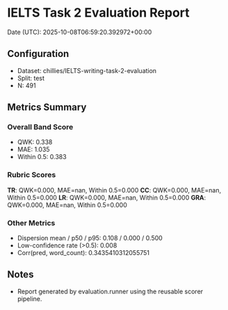 # IELTS Task 2 Evaluation Report

Date (UTC): 2025-10-08T06:59:20.392972+00:00

## Configuration
- Dataset: chillies/IELTS-writing-task-2-evaluation
- Split: test
- N: 491

## Metrics Summary
### Overall Band Score
- QWK: 0.338
- MAE: 1.035
- Within 0.5: 0.383

### Rubric Scores
**TR**: QWK=0.000, MAE=nan, Within 0.5=0.000
**CC**: QWK=0.000, MAE=nan, Within 0.5=0.000
**LR**: QWK=0.000, MAE=nan, Within 0.5=0.000
**GRA**: QWK=0.000, MAE=nan, Within 0.5=0.000

### Other Metrics
- Dispersion mean / p50 / p95: 0.108 / 0.000 / 0.500
- Low-confidence rate (>0.5): 0.008
- Corr(pred, word_count): 0.3435410312055751

## Notes
- Report generated by evaluation.runner using the reusable scorer pipeline.